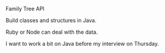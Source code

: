 Family Tree API

Build classes and structures in Java.

Ruby or Node can deal with the data.

I want to work a bit on Java before my interview on Thursday.

